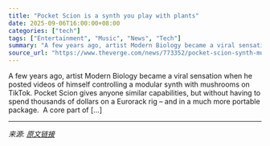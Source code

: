 ```yaml
---
title: "Pocket Scion is a synth you play with plants"
date: 2025-09-06T16:00:00+08:00
categories: ["tech"]
tags: ["Entertainment", "Music", "News", "Tech"]
summary: "A few years ago, artist Modern Biology became a viral sensation when he posted videos of himself controlling a modular synth with mushrooms on TikTok. Pocket Scion gives anyone similar capabilities, b"
source_url: "https://www.theverge.com/news/773352/pocket-scion-synth-mushroom-music"
---
```


A few years ago, artist Modern Biology became a viral sensation when he posted videos of himself controlling a modular synth with mushrooms on TikTok. Pocket Scion gives anyone similar capabilities, but without having to spend thousands of dollars on a Eurorack rig – and in a much more portable package.&#160; A core part of [&#8230;]

---

*来源: [原文链接](https://www.theverge.com/news/773352/pocket-scion-synth-mushroom-music)*

